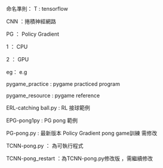 命名準則：
T : tensorflow

CNN ：捲積神經網路

PG ： Policy Gradient

1 ： CPU

2 ： GPU

eg： e.g

pygame_practice : pygame practiced program 

pygame_resource : pygame reference

ERL-catching ball.py : RL 接球範例

EPG-pong1py : PG pong 範例

PG-pong.py : 最新版本 Policy Gradient pong game訓練 需修改

TCNN-pong.py ： 為可執行程式

TCNN-pong_restart ：為TCNN-pong.py修改版 ，需繼續修改